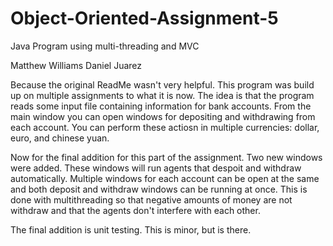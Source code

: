 # Object-Oriented-Assignment-5
Java Program using multi-threading and MVC

Matthew Williams
Daniel Juarez

Because the original ReadMe wasn't very helpful. This program was build up on multiple assignments to what it is now. The idea is that the program reads some input file containing information for bank accounts. From the main window you can open windows for depositing and withdrawing from each account. You can perform these actiosn in multiple currencies: dollar, euro, and chinese yuan.

Now for the final addition for this part of the assignment. Two new windows were added. These windows will run agents that despoit and withdraw automatically. Multiple windows for each account can be open at the same and both deposit and withdraw windows can be running at once. This is done with multithreading so that negative amounts of money are not withdraw and that the agents don't interfere with each other.

The final addition is unit testing. This is minor, but is there.
